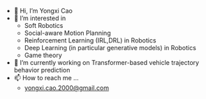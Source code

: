 - 👋 Hi, I’m Yongxi Cao
- 👀 I’m interested in 
  - Soft Robotics
  - Social-aware Motion Planning
  - Reinforcement Learning (IRL,DRL) in Robotics
  - Deep Learning (in particular generative models) in Robotics
  - Game theory
- 🌱 I’m currently working on Transformer-based vehicle trajectory behavior prediction
- 📫 How to reach me ...
  -   yongxi.cao.2000@gmail.com

<!---
yongxic97/yongxic97 is a ✨ special ✨ repository because its `README.md` (this file) appears on your GitHub profile.
You can click the Preview link to take a look at your changes.
--->
